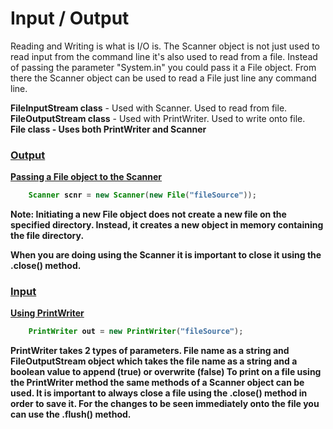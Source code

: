 # Input / Output
Reading and Writing is what is I/O is. The Scanner object is not just used to read input from
the command line it's also used to read from a file. Instead of passing the parameter 
"System.in" you could pass it a File object. From there the Scanner object can be used to
read a File just line any command line.

<b>FileInputStream class</b> - Used with Scanner. Used to read from file. <br />
<b>FileOutputStream class</b> - Used with PrintWriter. Used to write onto file. <br />
<b>File class<b /> - Uses both PrintWriter and Scanner<br />

### <u>Output</u>

<u>Passing a File object to the Scanner</u>
``` java
    Scanner scnr = new Scanner(new File("fileSource"));
```

Note: Initiating a new File object does not create a new file on the specified directory. 
Instead, it creates a new object in memory containing the file directory.

When you are doing using the Scanner it is important to close it using the .close() method.

### <u>Input</u>
<u>Using PrintWriter</u><br />
``` java
    PrintWriter out = new PrintWriter("fileSource");   
```

PrintWriter takes 2 types of parameters. File name as a string and FileOutputStream object which takes the file name as a string and a boolean value to append (true) or overwrite (false)
To print on a file using the PrintWriter method the same methods of a Scanner object can
be used. It is important to always close a file using the .close() method in order to save it.
For the changes to be seen immediately onto the file you can use the .flush() method.

